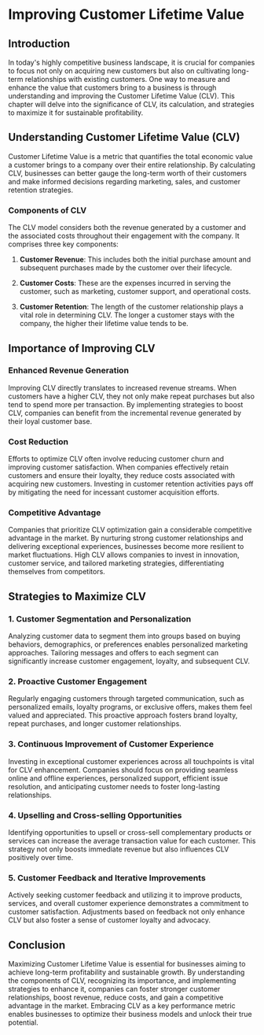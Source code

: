 Improving Customer Lifetime Value
================================================

Introduction
------------

In today's highly competitive business landscape, it is crucial for companies to focus not only on acquiring new customers but also on cultivating long-term relationships with existing customers. One way to measure and enhance the value that customers bring to a business is through understanding and improving the Customer Lifetime Value (CLV). This chapter will delve into the significance of CLV, its calculation, and strategies to maximize it for sustainable profitability.

Understanding Customer Lifetime Value (CLV)
-------------------------------------------

Customer Lifetime Value is a metric that quantifies the total economic value a customer brings to a company over their entire relationship. By calculating CLV, businesses can better gauge the long-term worth of their customers and make informed decisions regarding marketing, sales, and customer retention strategies.

### Components of CLV

The CLV model considers both the revenue generated by a customer and the associated costs throughout their engagement with the company. It comprises three key components:

1. **Customer Revenue**: This includes both the initial purchase amount and subsequent purchases made by the customer over their lifecycle.

2. **Customer Costs**: These are the expenses incurred in serving the customer, such as marketing, customer support, and operational costs.

3. **Customer Retention**: The length of the customer relationship plays a vital role in determining CLV. The longer a customer stays with the company, the higher their lifetime value tends to be.

Importance of Improving CLV
---------------------------

### Enhanced Revenue Generation

Improving CLV directly translates to increased revenue streams. When customers have a higher CLV, they not only make repeat purchases but also tend to spend more per transaction. By implementing strategies to boost CLV, companies can benefit from the incremental revenue generated by their loyal customer base.

### Cost Reduction

Efforts to optimize CLV often involve reducing customer churn and improving customer satisfaction. When companies effectively retain customers and ensure their loyalty, they reduce costs associated with acquiring new customers. Investing in customer retention activities pays off by mitigating the need for incessant customer acquisition efforts.

### Competitive Advantage

Companies that prioritize CLV optimization gain a considerable competitive advantage in the market. By nurturing strong customer relationships and delivering exceptional experiences, businesses become more resilient to market fluctuations. High CLV allows companies to invest in innovation, customer service, and tailored marketing strategies, differentiating themselves from competitors.

Strategies to Maximize CLV
--------------------------

### 1. Customer Segmentation and Personalization

Analyzing customer data to segment them into groups based on buying behaviors, demographics, or preferences enables personalized marketing approaches. Tailoring messages and offers to each segment can significantly increase customer engagement, loyalty, and subsequent CLV.

### 2. Proactive Customer Engagement

Regularly engaging customers through targeted communication, such as personalized emails, loyalty programs, or exclusive offers, makes them feel valued and appreciated. This proactive approach fosters brand loyalty, repeat purchases, and longer customer relationships.

### 3. Continuous Improvement of Customer Experience

Investing in exceptional customer experiences across all touchpoints is vital for CLV enhancement. Companies should focus on providing seamless online and offline experiences, personalized support, efficient issue resolution, and anticipating customer needs to foster long-lasting relationships.

### 4. Upselling and Cross-selling Opportunities

Identifying opportunities to upsell or cross-sell complementary products or services can increase the average transaction value for each customer. This strategy not only boosts immediate revenue but also influences CLV positively over time.

### 5. Customer Feedback and Iterative Improvements

Actively seeking customer feedback and utilizing it to improve products, services, and overall customer experience demonstrates a commitment to customer satisfaction. Adjustments based on feedback not only enhance CLV but also foster a sense of customer loyalty and advocacy.

Conclusion
----------

Maximizing Customer Lifetime Value is essential for businesses aiming to achieve long-term profitability and sustainable growth. By understanding the components of CLV, recognizing its importance, and implementing strategies to enhance it, companies can foster stronger customer relationships, boost revenue, reduce costs, and gain a competitive advantage in the market. Embracing CLV as a key performance metric enables businesses to optimize their business models and unlock their true potential.
